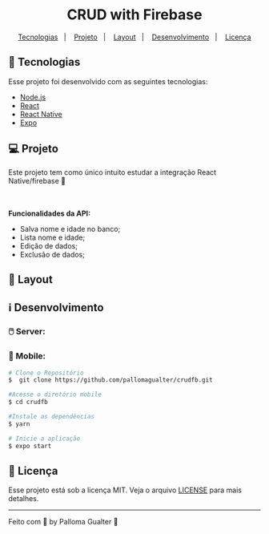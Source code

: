 <h1 align="center">
   CRUD with Firebase
</h1>

<p align="center">
  <a href="#-tecnologias">Tecnologias</a>&nbsp;&nbsp;&nbsp;|&nbsp;&nbsp;&nbsp;
  <a href="#-projeto">Projeto</a>&nbsp;&nbsp;&nbsp;|&nbsp;&nbsp;&nbsp;
  <a href="#-layout">Layout</a>&nbsp;&nbsp;&nbsp;|&nbsp;&nbsp;&nbsp;
  <a href="#-layout">Desenvolvimento</a>&nbsp;&nbsp;&nbsp;|&nbsp;&nbsp;&nbsp;
  <a href="#memo-licença">Licença</a>
</p>

## 🚀 Tecnologias

Esse projeto foi desenvolvido com as seguintes tecnologias:

- [Node.js](https://nodejs.org/en/)
- [React](https://reactjs.org)
- [React Native](https://facebook.github.io/react-native/)
- [Expo](https://expo.io/)

## 💻 Projeto

Este projeto tem como único intuito estudar a integração React Native/firebase  💜

<br /><br />
<b>Funcionalidades da API: </b>
 - Salva nome e idade no banco;
 - Lista nome e idade;
 - Edição de dados;
 - Exclusão de dados;

## 🔖 Layout

## :information_source: Desenvolvimento

### :computer_mouse: Server: 

### :iphone: Mobile:

```bash
# Clone o Repositório
$  git clone https://github.com/pallomagualter/crudfb.git

#Acesse o diretório mobile
$ cd crudfb

#Instale as dependências
$ yarn 

# Inicie a aplicação
$ expo start
```

## :memo: Licença

Esse projeto está sob a licença MIT. Veja o arquivo [LICENSE](LICENSE.md) para mais detalhes.

---

Feito com 💜 by Palloma Gualter :wave: